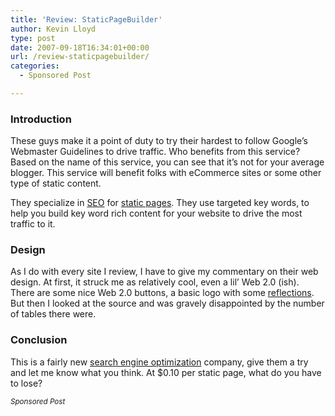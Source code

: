 ```yaml
---
title: 'Review: StaticPageBuilder'
author: Kevin Lloyd
type: post
date: 2007-09-18T16:34:01+00:00
url: /review-staticpagebuilder/
categories:
  - Sponsored Post

---
```

### Introduction

These guys make it a point of duty to try their hardest to follow Google&#8217;s Webmaster Guidelines to drive traffic. Who benefits from this service? Based on the name of this service, you can see that it&#8217;s not for your average blogger. This service will benefit folks with eCommerce sites or some other type of static content.

They specialize in <span></span><a href="http://staticpagebuilder.com/" onclick="return top.js.OpenExtLink(window,event,this)" target="_blank">SEO</a> for <span></span><a href="http://staticpagebuilder.com/" onclick="return top.js.OpenExtLink(window,event,this)" target="_blank">static pages</a>. They use targeted key words, to help you build key word rich content for your website to drive the most traffic to it.

### Design

As I do with every site I review, I have to give my commentary on their web design. At first, it struck me as relatively cool, even a lil&#8217; Web 2.0 (ish). There are some nice Web 2.0 buttons, a basic logo with some [reflections][1]. But then I looked at the source and was gravely disappointed by the number of tables there were.

### Conclusion

This is a fairly new <span></span><a href="http://staticpagebuilder.com/" onclick="return top.js.OpenExtLink(window,event,this)" target="_blank">search engine optimization</a> company, give them a try and let me know what you think. At $0.10 per static page, what do you have to lose?

<small><em>Sponsored Post</em></small>

 [1]: https://webdevelopment2.com/javascript-reflection-wet-floor-effect/